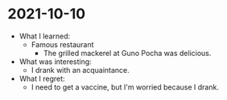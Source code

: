 # 2021-10-10

- What I learned: 
  - Famous restaurant
    - The grilled mackerel at Guno Pocha was delicious.
- What was interesting:
  - I drank with an acquaintance.
- What I regret:
  - I need to get a vaccine, but I'm worried because I drank.